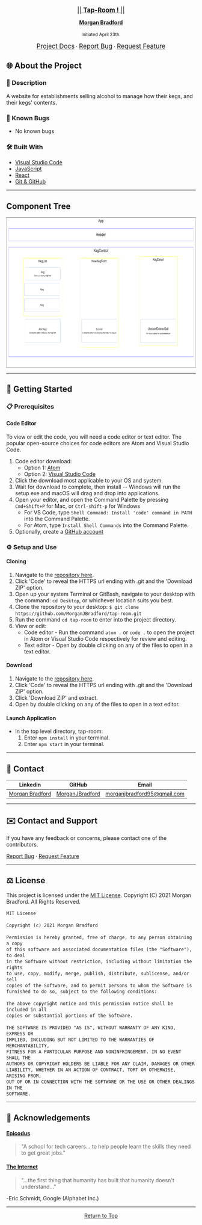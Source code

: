 <br>
<p align="center">
  <u><big>|| <b> Tap-Room !</b> || </big></u>
</p>
<p align="center">
  <p align="center">
  </p>
  <p align="center">
    <a href="https://github.com/MorganJBradford">
      <strong>Morgan Bradford</strong>
    </a>
  </p>

<p align="center">
  <small>Initiated April 23th.</small>
</p>
<p align="center">
    <a href="https://github.com/MorganJBradford/tap-room"><big>Project Docs</big></a> ·
    <a href="https://github.com/MorganJBradford/tap-room/issues"><big>Report Bug</big></a> ·
    <a href="https://github.com/MorganJBradford/tap-room/issues"><big>Request Feature</big></a>
</p>

## 🌐 About the Project

### 📖 Description
A website for establishments selling alcohol to manage how their kegs, and their kegs' contents. 

### 🦠 Known Bugs

* No known bugs

### 🛠 Built With

* [Visual Studio Code](https://code.visualstudio.com/)
* [JavaScript](https://developer.mozilla.org/en-US/docs/Web/JavaScript)
* [React](https://reactjs.org)
* [Git & GitHub](https://github.com/)

------------------------------
## Component Tree
<p align="center">
  <img src="./src/img/Keg-Diagram.png" height="400px" width="600px" align="center">
</p>

------------------------------

## 🏁 Getting Started

### 📋 Prerequisites

  #### Code Editor

  To view or edit the code, you will need a code editor or text editor. The popular open-source choices for code editors are Atom and Visual Studio Code.

  1) Code editor download:
      * Option 1: [Atom](https://atom.io/)
      * Option 2: [Visual Studio Code](https://code.visualstudio.com/)
  2) Click the download most applicable to your OS and system.
  3) Wait for download to complete, then install -- Windows will run the setup exe and macOS will drag and drop into applications.
  4) Open your editor, and open the Command Palette by pressing `Cmd+Shift+P` for Mac, or `Ctrl-shift-p` for Windows
      * For VS Code, type `Shell Command: Install 'code' command in PATH` into the Command Palette.
      * For Atom, type `Install Shell Commands` into the Command Palette.
  5) Optionally, create a [GitHub account](https://github.com)

### ⚙️ Setup and Use

  #### Cloning

  1) Navigate to the [repository here](https://github.com/MorganJBradford/tap-room).
  2) Click 'Code' to reveal the HTTPS url ending with .git and the 'Download ZIP' option.
  3) Open up your system Terminal or GitBash, navigate to your desktop with the command: `cd Desktop`, or whichever location suits you best.
  4) Clone the repository to your desktop: `$ git clone https://github.com/MorganJBradford/tap-room.git`
  5) Run the command `cd tap-room` to enter into the project directory.
  6) View or edit:
      * Code editor - Run the command `atom .` or `code .` to open the project in Atom or Visual Studio Code respectively for review and editing.
      * Text editor - Open by double clicking on any of the files to open in a text editor.

  #### Download

  1) Navigate to the [repository here](https://github.com/MorganJBradford/tap-room).
  2) Click 'Code' to reveal the HTTPS url ending with .git and the 'Download ZIP' option.
  3) Click 'Download ZIP' and extract.
  4) Open by double clicking on any of the files to open in a text editor.
  
  #### Launch Application

  * In the  top level directory, tap-room:
      1. Enter `npm install` in your terminal.
      2. Enter `npm start` in your terminal.

------------------------------

## 🤝 Contact

| Linkedin | GitHub | Email |
|--------|:------:|:-----:|
| [Morgan Bradford](https://www.linkedin.com/in/morganjbradford/) | [MorganJBradford](https://github.com/MorganJBradford) | [morganjbradford95@gmail.com](mailto:morganjbradford+github95@gmail.com?subject=[GitHub]Epicodus%20Team%20Week%20-%20Dad%20Joke%20Discord%20Bot) |

------------------------------

## ✉️ Contact and Support

If you have any feedback or concerns, please contact one of the contributors.

<p>
  <a href="https://github.com/Pingel88/DadJokeDiscordBot.Solution/issues">Report Bug</a> ·
  <a href="https://github.com/Pingel88/DadJokeDiscordBot.Solution/issues">Request Feature</a>
</p>

------------------------------

## ⚖️ License

This project is licensed under the [MIT License](https://opensource.org/licenses/MIT). Copyright (C) 2021 Morgan Bradford. All Rights Reserved.

```
MIT License

Copyright (c) 2021 Morgan Bradford

Permission is hereby granted, free of charge, to any person obtaining a copy
of this software and associated documentation files (the "Software"), to deal
in the Software without restriction, including without limitation the rights
to use, copy, modify, merge, publish, distribute, sublicense, and/or sell
copies of the Software, and to permit persons to whom the Software is
furnished to do so, subject to the following conditions:

The above copyright notice and this permission notice shall be included in all
copies or substantial portions of the Software.

THE SOFTWARE IS PROVIDED "AS IS", WITHOUT WARRANTY OF ANY KIND, EXPRESS OR
IMPLIED, INCLUDING BUT NOT LIMITED TO THE WARRANTIES OF MERCHANTABILITY,
FITNESS FOR A PARTICULAR PURPOSE AND NONINFRINGEMENT. IN NO EVENT SHALL THE
AUTHORS OR COPYRIGHT HOLDERS BE LIABLE FOR ANY CLAIM, DAMAGES OR OTHER
LIABILITY, WHETHER IN AN ACTION OF CONTRACT, TORT OR OTHERWISE, ARISING FROM,
OUT OF OR IN CONNECTION WITH THE SOFTWARE OR THE USE OR OTHER DEALINGS IN THE
SOFTWARE.
```

------------------------------

## 🌟 Acknowledgements

#### [Epicodus](https://www.epicodus.com/)
>"A school for tech careers... to help people learn the skills they need to get great jobs."

#### [The Internet](https://webfoundation.org/)
>"...the first thing that humanity has built that humanity doesn't understand..."

-Eric Schmidt, Google (Alphabet Inc.)

------------------------------

<p align="center"><a href="#">Return to Top</a></p>